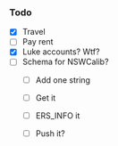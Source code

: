### Todo

- [x] Travel
- [ ] Pay rent
- [x] Luke accounts? Wtf?
- [ ] Schema for NSWCalib?
   - [ ] Add one string
   - [ ] Get it
   - [ ] ERS_INFO it
   - [ ] Push it?
   
